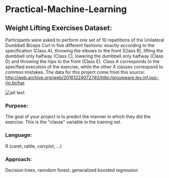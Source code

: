# Practical-Machine-Learning
## Weight Lifting Exercises Dataset:
Participants were asked to perform one set of 10 repetitions of the Unilateral Dumbbell Biceps Curl in five different fashions: exactly according to the specification (Class A), throwing the elbows to the front (Class B), lifting the dumbbell only halfway (Class C), lowering the dumbbell only halfway (Class D) and throwing the hips to the front (Class E). Class A corresponds to the specified execution of the exercise, while the other 4 classes correspond to common mistakes. 
The data for this project come from this source: http://web.archive.org/web/20161224072740/http:/groupware.les.inf.puc-rio.br/har. 

![alt text](http://web.archive.org/web/20161025043219im_/http://groupware.les.inf.puc-rio.br/static/WLE/on-body-sensing-schema.png)


### Purpose: 
The goal of your project is to predict the manner in which they did the exercise. This is the "classe" variable in the training set.
### Language: 
R (caret, rattle, corrplot, ...)
### Approach:
Decision trees, ranndom forest, generalized boosted regression
